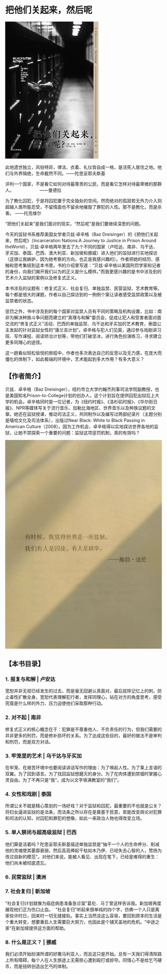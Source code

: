 # 把他们关起来，然后呢

![p4.3.1](./images/4.3.1.jpg)

此地遗世独立，风俗特异，律法、衣着、礼仪皆自成一格，是活死人居住之地。他们与外界隔绝，生命截然不同。——陀思妥耶夫斯基

评判一个国家，不是看它如何对待最尊贵的公民，而是看它怎样对待最卑微的那群人。                     ――曼德拉

为了教化囚犯，于是将囚犯置于完全独处的空间。然而绝对的孤寂若无外力介入则超越人类所能忍受，不留情面也不留余地摧毁了罪犯的人性。那不是教化，而是杀害。
――托克维尔

“把他们关起来”是我们面对的现实，“然后呢”是我们要继续深思的问题。

今天的监狱书系推荐美国女学者贝兹·卓辛格（Baz Dreisinger）的《把他们关起来，然后呢》（Incarceration Nations:A Journey to Justice in Prison Around theWorld）。贝兹·卓辛格两年里去了九个不同的国家（卢旺达、南非、乌干达、牙买加、泰国、巴西、澳大利亚、新加坡和挪威）进入他们的监狱进行实地探访（这很让我嫉妒，因为她考察的方向，也正是我感兴趣的）。作者把她的经历、感触和思考集结到这本书里。书的介绍里写道：“贝兹·卓辛格以美国刑罚学家和记者的身份，向我们揭开我们以为的正义是什么模样。”而我更感兴趣的是书中涉及到的艺术介入监狱的案例以及修复式正义。

本书涉及的议题有：修复式正义、社会复归、单独监禁、民营监狱、艺术教育等。每个都是很大的课题，作者以自己探访到的一例例个案让读者感受监禁政策以及被监禁者的状态。

惩罚之外，书中涉及到的每个国家对监禁人员有不同的策略及机构设置，比如：南非为解决种族斗争问题而建立的“真理与和解”委员会，促成让犯人和受害者面对面交流的“修复式正义”活动、巴西的单独监禁、乌干达和牙买加的艺术教育，泰国公主发起的针对监狱女性的“康兰吉计划”。卓辛格与犯人们见面，通过参与戏剧讲习班、写作课程、阅读矫治计划等，带他们打破坚冰，进行角色扮演练习，寻求建立更多同理心的途径。

这一趟看似轻松愉悦的旅程中，作者也多次表达自己的反思以及无力感，在庞大而僵化的体制下，如此极端的环境中，艺术能起到多大作用？有多大意义？

## 【作者简介】

贝兹．卓辛格（Baz Dreisinger），纽约市立大学约翰杰刑事司法学院副教授，也是美国知名Prison-to-College计划的创办人，这个计划旨在提供囚犯出狱后上大学的机会。卓辛格同时是一位记者，为《纽约时报》、《洛杉矶时报》、《华尔街日报》、NPR等媒体写关于流行音乐、加勒比海地区、世界音乐以及种族议题的文章。她还在监狱授课，推动司法正义，共同制作以及编写过两部纪录片（主题分别是嘻哈文化及司法体系），出版过Near Black: White to Black Passing in American Culture（2008）。因为工作机会，卓辛格得以实地探访世界各地的监狱，让她不禁探索一个重要的问题：监狱这项惩罚机制，真的有效吗？

![p4.3.2](./images/4.3.2.jpg)

## 【本书目录】

### 1. 报复与和解 | 卢安达

宽恕并非无视已经发生的过去，而是毫无回避认真面对，最后拔除记忆上的刺，防止毒性扩散全身。宽恕代表理解犯行者，发挥同理心，站在对方的角度思考，感受究竟是什么样的外力、压力迫使他们采取那种行动。

### 2. 对不起 | 南非

修复式正义的核心概念在于：犯罪是不尊重他人、不负责任的行为，但我们需要的并非更多的刑罚，而是修补损坏的关系。为了达成这些目的，最好的做法不是审判和刑罚，而是双方对话。

### 3. 牢笼里的艺术 | 乌干达与牙买加

在牢笼、在艰苦环境中也要阅读讲话写作的理由：为了唤起人性。为了乘上言语的双翼。为了回到语言。为了找回监狱想磨灭的身分。为了在肉体遭到禁锢时掌握心灵自由。为了不再只是“我”，成为以文字填满教室的“我们”。

### 4. 女性和戏剧 | 泰国

所谓公关不就是精心策划的一场好戏？对于监狱和囚犯，最重要的不也就是公关？将妇女逼进监狱的是法条，而法条之所以存在是奠基于民意，若能改变舆论对犯罪和司法的认知，对囚犯和罪犯的想像，如此一来政治人物也得改变立场。

### 5. 单人禁闭与超高级监狱 | 巴西

他们算是活着吗？陀思妥耶夫斯基描述单独监禁是“抽干一个人的生命养分、削减他的灵魂使其萎靡衰弱，然后高高捧起干枯如木乃伊、已经失去心智的人，赞扬为改过自新的模范”。对他们来说，能被人看见、出现在笔下，已经是难得的重生：他们尚未被彻底遗忘。

### 6. 民营监狱 | 澳洲

### 7. 社会复归 | 新加坡

“社会复归计划就像为癌症病患准备急诊室”葛伦．马丁曾这样告诉我。新加坡再度展现他们正为伤口止血。
 “社会复归”听起来很单纯的四个字，仿佛一个人只是离家些许时日，回来时一切无缝接轨。事实上当然没这么容易，要回到原本的生活是个重大转变，想要重启人生需要巨大努力，也因此是个铺天盖地的危机。“中途之家”在新加坡提供这方面的帮助。

### 8. 什么是正义？ | 挪威

我们必须开始扮演所谓的好撒马利亚人，而且这只是开始。总有一天我们得清除路上所有障碍，每个人在人生旅途上无需担心遭到殴打或掠夺。同情心不是给乞丐硬币，而是扭转创造出乞丐的体制。
